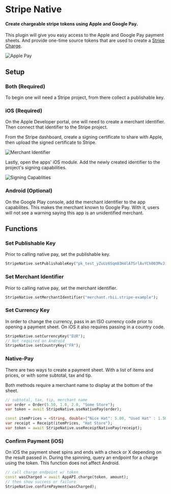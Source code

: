 # Stripe Native

#### Create chargeable stripe tokens using Apple and Google Pay.

This plugin will give you easy access to the Apple and Google Pay payment sheets. And provide one-time source tokens that are used to create a [Stripe Charge](https://stripe.com/docs/api/charges/create). 

![Apple Pay](https://user-images.githubusercontent.com/7946558/65780165-02838700-e0fe-11e9-9db9-5fe4e44ed819.gif)

## Setup

### Both (Required)
To begin one will need a Stripe project, from there collect a publishable key.

### iOS (Required)

On the Apple Developer portal, one will need to create a merchant identifier. Then connect that identifier to the Stripe project. 

From the Stripe dashboard, create a signing certificate to share with Apple, then upload the signed certificate to Stripe.

![Merchant Identifier](https://user-images.githubusercontent.com/7946558/65781103-e1239a80-e0ff-11e9-9f0a-178fcdf1e490.png)

Lastly, open the apps' iOS module. Add the newly created identifier to the project's signing capabilities.

![Signing Capablities](https://user-images.githubusercontent.com/7946558/65781273-2c3dad80-e100-11e9-89fb-ebc4d480c0f0.png)

### Android (Optional)

On the Google Play console, add the merchant identifier to the app capabilites. This makes the merchant known to Google Pay. With it, users will not see a warning saying this app is an unidentified merchant.

## Functions

### Set Publishable Key

Prior to calling native pay, set the publishable key.

```dart
StripeNative.setPublishableKey("pk_test_yZuUz6Sqm83H4lA7SrlAvYCh003MvJiJlR");
```

### Set Merchant Identifier

Prior to calling native pay, set the merchant identifier.

```dart
StripeNative.setMerchantIdentifier("merchant.rbii.stripe-example");
```

### Set Currency Key

In order to change the currency, pass in an ISO currency code prior to opening a payment sheet. On iOS it also requires passing in a country code.
```dart
StripeNative.setCurrencyKey("EUR");
// Not required on Android
StripeNative.setCountryKey("FR");
```

### Native-Pay

There are two ways to create a payment sheet. With a list of items and prices, or with some subtotal, tax and tip.

Both methods require a merchant name to display at the bottom of the sheet. 

```dart
// subtotal, tax, tip, merchant name
var order = Order(5.50, 1.0, 2.0, "Some Store");
var token = await StripeNative.useNativePay(order);
```

```dart
const itemPrices = <String, double>{"Nice Hat": 5.00, "Used Hat" : 1.50};
var receipt = Receipt(itemPrices, "Hat Store");
var token = await StripeNative.useReceiptNativePay(receipt);
```

### Confirm Payment (iOS)

On iOS the payment sheet spins and ends with a check or X depending on the result passed in. During the spinning, query an endpoint for a charge using the token. This function does not affect Android.

```dart
// call charge endpoint w/ token
const wasCharged = await AppAPI.charge(token, amount);
// then show success or failure
StripeNative.confirmPayment(wasCharged);
```

